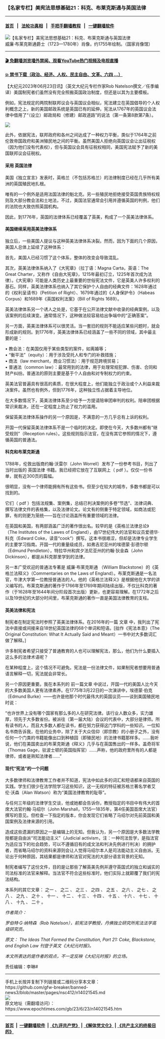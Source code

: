 ### 【名家专栏】美宪法思想基础21：科克、布莱克斯通与英国法律
------------------------

#### [首页](https://github.com/gfw-breaker/banned-news3/blob/master/README.md) &nbsp;&nbsp;|&nbsp;&nbsp; [法轮功真相](https://github.com/begood0513/basic/blob/master/README.md)  &nbsp;&nbsp;|&nbsp;&nbsp; [手把手翻墙教程](https://github.com/gfw-breaker/guides/wiki)  &nbsp;&nbsp;|&nbsp;&nbsp; [一键翻墙软件](https://github.com/gfw-breaker/nogfw/blob/master/README.md)  



<div><img alt="【名家专栏】美宪法思想基础21：科克、布莱克斯通与英国法律" class="attachment-djy_600_400 size-djy_600_400 wp-post-image" src="https://i.epochtimes.com/assets/uploads/2023/06/id14021564-Sir_William_Blackstone_from_NPG-1200x1510-600x400.jpg"/>
<div class="caption">
 威廉‧布莱克斯通爵士（1723—1780年）肖像，约1755年绘制。（国家肖像馆）
</div></div><hr/>

#### [ 🎬  免翻墙浏览墙外禁闻、观看YouTube热门视频及电视直播](https://github.com/gfw-breaker/HelloWorld)

#### [ 💥  禁书下载（政治、经济、人权、民主自由、文革、六四 ...）](https://github.com/gfw-breaker/books/blob/master/README.md)

<div><p>
 【大纪元2023年06月23日讯】（英文大纪元专栏作家Rob Natelson撰文／任季编译）美国制宪者们虽然没有完全照搬英国政治制度，但还是以其为主要模板。
</p>
<p>
 例如，宪法规定的两院制联邦议会与英国议会相似，宪法建立在英国倡导的个人权利概念之上，新的美国邮政系统是英国已有的延伸，宪法从1767年的英国议会法律中借用了“（设立）邮政局和（修建）邮政道路”的说法（第一条第8款第7条）。
</p>
<p>
 <img class="aligncenter" src="https://img.theepochtimes.com/assets/uploads/2023/03/07/Education-Timeline-4-copy-10-1-600x1500.jpg"/>
</p>
<p>
 此外，依据宪法，联邦政府和各州之间达成了一种权力平衡，类似于1764年之前伦敦帝国政府和美洲殖民地之间的平衡。虽然美国人拒绝向英国议会让出征税权（因为他们没有代表权），但与英国议会具有征税权相同，美国宪法赋予了新的美国联邦议会征税权。
</p>
<h4>
 采用
 <ok href="https://www.epochtimes.com/gb/tag/%E8%8B%B1%E5%9B%BD%E6%B3%95%E5%BE%8B.html">
  英国法律
 </ok>
</h4>
<p>
 美国《独立宣言》发表时，英格兰（不包括苏格兰）的法律制度已经在几乎所有美洲的英国殖民地扎根。
</p>
<p>
 唯有的一个例外是适用法国法律的魁北克。另一些殖民地拒绝接受英国贵族特权规则及大部分教会法和土地法，不过，美国法官通常会引用并遵循英国的判例，他们的法院也大致仿照英国机构。
</p>
<p>
 因此，到1776年，英国的法律体系已经覆盖了英美，构成了一个英美法律体系。
</p>
<h4>
 美国继续采用英美法律体系
</h4>
<p>
 独立后，一些美国人提议与这种英美法律体系决裂。然而，因为下面的几个原因，美国人总体上延续了这种体系：
</p>
<p>
 首先，美国人已经习惯了这个体系，整体的改变会导致混乱。
</p>
<p>
 其次，英美法律体系纳入了《大宪章》（拉丁语：Magna Carta，英语：The Great Charter，又称作《自由大宪章》，1215年最初订立，1225年首次成为法律）。《大宪章》可能是人类历史上最重要的世俗宪法文件，它是英美人许多权利的基石。同样，英美法律体系也纳入了其它保护个人自由的经典文件：1628年通过的《权利呈请书》（Petition of Right）、1679年通过的《人身保护令》（Habeas Corpus）和1689年《英国权利法案》（Bill of Rights 1689）。
</p>
<p>
 英美法律体系另一个诱人之处是，它基于在公开法律文献中收录的经典案例，以及该案例的后续演变。通常情况下，这种做法较容易给出争端中的“正确答案”。
</p>
<p>
 另一方面，英美法律体系可以很灵活。当一套旧的规则不能适应某些问题时，就会形成新的规则。到1776年，英美法律体系已经涵盖了一些不同的领域，其中最主要的是：
</p>
<p>
 • 教会法：在美国仅用于某些类型的案件，如离婚等；
 <br/>
 • “衡平法”（equity）：用于涉及受托人和专门的补救措施；
 <br/>
 • 商法（law merchant，商业习惯法）：用于规范跨境贸易；
 <br/>
 • 普通法（common law）：最常用到的法律，用于处理常规犯罪、伤害、合同和财产纠纷。普通法的原则主要是基于个人自由和对专制权力的约束。
</p>
<p>
 英美法官普遍具有很高的素质，在很大程度上，他们能独立于政治或个人利益来裁决案件。虽然也有例外，但到1776年，这种独立性占据着主导地位。
</p>
<p>
 在大多数情况下，英美法律体系至少给予一方提请陪审团审判的权利。陪审团根据常识来裁决，还在一定程度上防止了权力的滥用。
</p>
<p>
 保留英美法律体系操作的另一个原因是，不满意的一方几乎总有上诉的权利。
</p>
<p>
 开国一代保留英美法律体系不是一个临时的决定。即使在今天，大多数州都有“继受规则”（Reception rules）。这些规则指示法官，在没有其它参照的情况下，遵循英国的普通法。
</p>
<h4>
 科克和布莱克斯通
</h4>
<p>
 1788年，伦敦出版商约翰‧沃雷尔（John Worrell）发布了一份参考书目，列出了当时出版的
 <ok href="https://www.epochtimes.com/gb/tag/%E8%8B%B1%E5%9B%BD%E6%B3%95%E5%BE%8B.html">
  英国法律
 </ok>
 书籍。我已经把它放在了互联网上（
 <ok href="https://i2i.org/wp-content/uploads/2015/01/Constitution_Worrall-ocr.pdf" rel="noopener noreferrer" target="_blank">
  pdf
 </ok>
 ）。仅仅一份书单，就有近300页的篇幅。
</p>
<p>
 很明显，没有一个律师能拥有所有这些书。但至少在较大的城市，多数书都是可以找到的。
</p>
<p>
 它们（
 <ok href="https://i2i.org/wp-content/uploads/Originalist-Bibliography-2016-0930.pdf" rel="noopener noreferrer" target="_blank">
  pdf
 </ok>
 ）包括法规集、案例集，总结已判决案例的多卷“节选”、法律词典、撰写法律文件的表格集，以及法律论文。论文有的侧重于特定领域，如商法或犯罪，有的则更为笼统——旨在讨论涵盖所有重要领域的法律。
</p>
<p>
 在英国和美国，有两部涵盖广泛的著作很出名。较早的是《英格兰法律总论》（The Institutes of the Lawes of England），由17世纪伟大的法官和议员爱德华‧科克（Edward Coke，读音“cook”）撰写。这本书很艰涩，但却是法律专业学生的主要学习指南。开国一代的重量级成员，如弗吉尼亚州的埃德蒙‧彭德尔顿（Edmund Pendleton），特拉华州和宾夕法尼亚州的约翰‧狄金森（John Dickinson），都是从科克那里学到的法律。
</p>
<p>
 另一本广受欢迎的普通法专著是
 <ok href="https://www.epochtimes.com/gb/tag/%E5%A8%81%E5%BB%89%E2%80%A7%E5%B8%83%E8%8E%B1%E5%85%8B%E6%96%AF%E9%80%9A.html">
  威廉‧布莱克斯通
 </ok>
 （William Blackstone）的《英格兰法释义》（Commentaries on the Laws of England）。布莱克斯通是一名法官，牛津大学第一位教授普通法的人。他的《英格兰法释义》是根据他在大学的讲义编写的。布莱克斯通的著作于1766年至1769年期间陆续出版，不仅比科克的著作（于1628年至1644年间分阶段首次出版）更新，也更容易理解。在1772年之后以及19世纪的大部分时间里，布莱克斯通的著作一直是美国法律教育的支柱。
</p>
<h4>
 英美法律和宪法
</h4>
<p>
 制宪者在制定宪法时参照了英美法律体系。在2016年的一篇
 <ok href="https://i2i.org/english-law-and-the-constitution/">
  文章
 </ok>
 中，我列出了宪法中直接或间接来自18世纪英国法律的68个单词和短语。[拙作《宪法本意》（The Original Constitution: What It Actually Said and Meant）一书中对大多数词汇做了解释。]
</p>
<p>
 许多制宪者希望只接受了普通教育的人也可以理解宪法，那么，他们为什么要插入这么多的法律术语呢？
</p>
<p>
 在某种程度上，这个情况不可避免。宪法是一份法律文件，如果制宪者想要用普通语言解释一切，宪法就会非常长。
</p>
<p>
 另一个原因更重要。我在本系列的
 <ok href="https://www.epochtimes.com/gb/23/6/13/n14015312.htm">
  前一篇文章
 </ok>
 中说过，开国一代的美国人比今天的大多数美国人更有法律素养。在1775年3月22日的一次演讲中，埃德蒙‧伯克（Edmund Burke）——也许是他那个时代最伟大的英国议员——谈到美国殖民地时说：
</p>
<p>
 “也许世界上没有哪个国家有那么多的人在研究法律。该行业人数众多，实力雄厚，领先于大多数省份。被派往（第一届大陆）会议的代表中，大部分是律师。所有读书的人，而且大多数人都在读书，都在努力获得这门学科的一些知识。一位知名书商告诉我，在他的业务中，除了关于大众信仰（即宗教）的小册子之外，没有任何一个门类的书籍能像出口到种植园（即殖民地）的法律书籍那样多。……我听说，他们在美国卖出的布莱克斯通《释义》几乎与在英国售出的一样多。盖奇将军（Thomas Gage，驻波士顿的英国指挥官）……声称，他的政府里所有的人都是律师，或者是熟知法律者……”
</p>
<h4>
 现代“宪法”的一个问题
</h4>
<p>
 大多数律师和法律教育工作者并不知道，宪法中如此多的词汇和短语都来自英国的实践。学生们很少在法学院学习这些知识，这一无视的特征被苏格兰著名学者艾伦‧沃森（Alan Watson）称为“美国法律教育的耻辱”。
</p>
<p>
 与任何三年级的法律学生交谈，他或她都会告诉你，教授指定的书目中有伟大的首席大法官约翰‧马绍尔（John Marshall，1755—1835年，第4任美国首席大法官）撰写的意见。但检查一下指定的版本，你会发现它们省略了马绍尔对先前英国和美国案例及法律来源的引用。
</p>
<p>
 造成这些遗漏的原因之一是编辑上的无知。但我认为，另一个原因是大多数法学教授都是自由派“司法能动主义”（Judicial activism，注：一种司法哲学，是指法官为适应当下的社会趋势，可以不遵循旧有的成文法和判决先例进行判决）的拥护者，而省略马绍尔的资料来源则会让人觉得马绍尔本人是司法能动主义自由派。无论出于何种原因，其结果都是律师和法官对宪法的大部分语言背景的无知。
</p>
<p>
 制宪者编写了这份文件，目的是让那些了解英美先例并遵守英国式的独立和诚实的司法标准的法官来解释。当法官不符合这些标准时，他们实际上就颠覆了我们的宪法结构。
</p>
<p>
 本系列的其它文章：
 <ok href="https://www.epochtimes.com/gb/22/11/9/n13862678.htm">
  之一
 </ok>
 、
 <ok href="https://www.epochtimes.com/gb/22/11/10/n13863448.htm">
  之二
 </ok>
 、
 <ok href="https://www.epochtimes.com/gb/22/11/18/n13868641.htm">
  之三
 </ok>
 、
 <ok href="https://www.epochtimes.com/gb/22/11/21/n13870261.htm">
  之四
 </ok>
 、
 <ok href="http://www.epochtimes.com/gb/23/4/16/n13974280.htm">
  之五
 </ok>
 、
 <ok href="http://www.epochtimes.com/gb/23/4/18/n13975690.htm">
  之六
 </ok>
 、
 <ok href="http://www.epochtimes.com/gb/23/4/19/n13976258.htm">
  之七
 </ok>
 、
 <ok href="http://www.epochtimes.com/gb/23/4/24/n13980559.htm">
  之八
 </ok>
 、
 <ok href="https://www.epochtimes.com/gb/23/4/27/n13982835.htm">
  之九
 </ok>
 、
 <ok href="http://www.epochtimes.com/gb/23/5/8/n13991309.htm">
  之十
 </ok>
 、
 <ok href="http://www.epochtimes.com/gb/23/5/10/n13993066.htm">
  十一
 </ok>
 、
 <ok href="http://www.epochtimes.com/gb/23/5/13/n13995813.htm">
  十二
 </ok>
 、
 <ok href="http://www.epochtimes.com/gb/23/5/15/n13997512.htm">
  十三
 </ok>
 、
 <ok href="http://www.epochtimes.com/gb/23/5/19/n14000332.htm">
  十四
 </ok>
 、
 <ok href="http://www.epochtimes.com/gb/23/5/20/n14000924.htm">
  十五
 </ok>
 、
 <ok href="http://www.epochtimes.com/gb/23/5/21/n14001303.htm">
  十六
 </ok>
 、
 <ok href="http://www.epochtimes.com/gb/23/5/27/n14005024.htm">
  十七
 </ok>
 、
 <ok href="http://www.epochtimes.com/gb/23/5/31/n14007383.htm">
  十八
 </ok>
 、
 <ok href="http://www.epochtimes.com/gb/23/6/10/n14013711.htm">
  十九
 </ok>
 、
 <ok href="http://www.epochtimes.com/gb/23/6/13/n14015312.htm">
  二十
 </ok>
 。
</p>
<p>
 <em>
  作者简介：
 </em>
</p>
<p>
 <em>
  罗伯特‧G‧纳特森（Rob Natelson），前宪法学教授，丹佛独立研究所宪法法学高级研究员。
 </em>
</p>
<p>
 <em>
  原文：
  <ok href="https://www.theepochtimes.com/the-ideas-that-formed-the-constitution-part-21-coke-blackstone-and-english-law_5101587.html" rel="noopener noreferrer" target="_blank">
   The Ideas That Formed the Constitution, Part 21: Coke, Blackstone, and English Law
  </ok>
  刊登于英文《大纪元时报》。
 </em>
</p>
<p>
 <em>
  本文所表达的是作者的观点，不一定反映《大纪元时报》的立场。
 </em>
</p>
<p>
 责任编辑：李琳#
</p>
</div>
<hr/>
手机上长按并复制下列链接或二维码分享本文章：<br/>
https://github.com/gfw-breaker/banned-news3/blob/master/pages/nsc412/n14021545.md <br/>
<a href='https://github.com/gfw-breaker/banned-news3/blob/master/pages/nsc412/n14021545.md'><img src='https://github.com/gfw-breaker/banned-news3/blob/master/pages/nsc412/n14021545.md.png'/></a> <br/>
原文地址（需翻墙访问）：https://www.epochtimes.com/gb/23/6/23/n14021545.htm


------------------------
#### [首页](https://github.com/gfw-breaker/banned-news3/blob/master/README.md) &nbsp;|&nbsp; [一键翻墙软件](https://github.com/gfw-breaker/nogfw/blob/master/README.md) &nbsp;| [《九评共产党》](https://github.com/gfw-breaker/9ping.md/blob/master/README.md#九评之一评共产党是什么) | [《解体党文化》](https://github.com/gfw-breaker/jtdwh.md/blob/master/README.md) | [《共产主义的终极目的》](https://github.com/gfw-breaker/gczydzjmd.md/blob/master/README.md)


<img src='http://gfw-breaker.win/banned-news3/pages/nsc412/n14021545.md' width='0px' height='0px'/>
